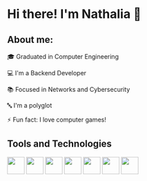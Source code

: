 # Hi there! I'm Nathalia 👋

## About me:

🎓 Graduated in Computer Engineering

💻 I'm a Backend Developer

📚 Focused in Networks and Cybersecurity

🔤 I'm a polyglot

⚡ Fun fact: I love computer games!

## Tools and Technologies

<img src="https://cdn.jsdelivr.net/gh/devicons/devicon@latest/icons/latex/latex-original.svg" width="40" height="40"/>
          
<img src="https://cdn.jsdelivr.net/gh/devicons/devicon@latest/icons/git/git-original.svg" width="40" height="40"/>
            
<img src="https://cdn.jsdelivr.net/gh/devicons/devicon@latest/icons/linux/linux-original.svg" width="40" height="40"/>

<img src="https://cdn.jsdelivr.net/gh/devicons/devicon@latest/icons/python/python-original-wordmark.svg" width="40" height="40"/>
          
<img src="https://cdn.jsdelivr.net/gh/devicons/devicon@latest/icons/jupyter/jupyter-original-wordmark.svg" width="40" height="40"/>
          
<img src="https://cdn.jsdelivr.net/gh/devicons/devicon@latest/icons/anaconda/anaconda-original-wordmark.svg" width="40" height="40"/>
            
<img src="https://cdn.jsdelivr.net/gh/devicons/devicon@latest/icons/json/json-original.svg" width="40" height="40"/>
          
          




